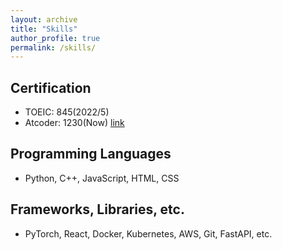 ```yaml
---
layout: archive
title: "Skills"
author_profile: true
permalink: /skills/
---
```



## Certification
- TOEIC: 845(2022/5)
- Atcoder: 1230(Now) [link](https://atcoder.jp/users/nia_pfgt)

## Programming Languages
- Python, C++, JavaScript, HTML, CSS

## Frameworks, Libraries, etc.
- PyTorch, React, Docker, Kubernetes, AWS, Git, FastAPI, etc.
